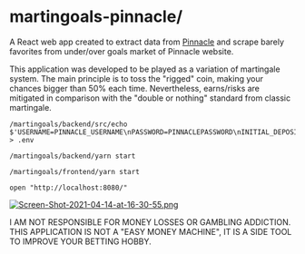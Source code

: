 # martingoals-pinnacle/
A React web app created to extract data from [Pinnacle](https://www.pinnacle.com/en) and scrape barely favorites from under/over goals market of Pinnacle website.

This application was developed to be played as a variation of martingale system. The main principle is to toss the "rigged" coin, making your chances bigger than 50% each time. Nevertheless, earns/risks are mitigated in comparison with the "double or nothing" standard from classic martingale.

```
/martingoals/backend/src/echo $'USERNAME=PINNACLE_USERNAME\nPASSWORD=PINNACLEPASSWORD\nINITIAL_DEPOSIT=YOUR_INITIAL_DEPOSIT' > .env

/martingoals/backend/yarn start

/martingoals/frontend/yarn start

open "http://localhost:8080/"
```

[![Screen-Shot-2021-04-14-at-16-30-55.png](https://i.postimg.cc/MKz6QpdQ/Screen-Shot-2021-04-14-at-16-30-55.png)](https://postimg.cc/6T1xstsW)

I AM NOT RESPONSIBLE FOR MONEY LOSSES OR GAMBLING ADDICTION. THIS APPLICATION IS NOT A "EASY MONEY MACHINE", IT IS A SIDE TOOL TO IMPROVE YOUR BETTING HOBBY.  
